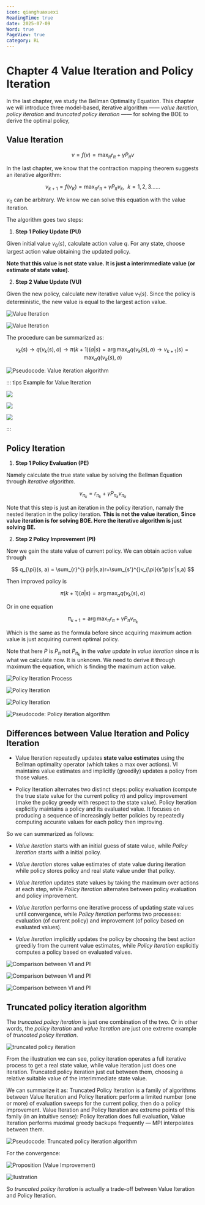 ```yaml
---
icon: qianghuaxuexi
ReadingTime: true
date: 2025-07-09
Word: true
PageView: true
category: RL
---
```


# Chapter 4 Value Iteration and Policy Iteration

In the last chapter, we study the Bellman Optimality Equation. This chapter we will introduce three model-based, iterative algorithm —— *value iteration*, *policy iteration* and *truncated policy iteration* —— for solving the BOE to derive the optimal policy, 

## Value Iteration 

$$
v = f(v) = \max_{\pi} r_{\pi} + \gamma P_{\pi}v
$$

In the last chapter, we know that the contraction mapping theorem suggests an iterative algorithm:

$$
v_{k+1} = f(v_K) = \max_{\pi} r_{\pi} + \gamma P_{\pi}v_k, \ \ k=1,2,3......
$$

$v_0$ can be arbitrary. We know we can solve this equation with the value iteration.

The algorithm goes two steps:

1. **Step 1 Policy Update (PU)** 

Given initial value $v_0(s)$, calculate action value $q$. For any state, choose largest action value obtaining the updated policy.

**Note that this value is not state value. It is just a interimmediate value (or estimate of state value).**

2. **Step 2 Value Update (VU)**

Given the new policy, calculate new iterative value $v_1(s)$. Since the policy is deterministic, the new value is equal to the largest action value.

![Value Iteration](https://github.com/RyanLee-ljx/RyanLee-ljx.github.io/blob/image/RL/C4/1.png?raw=true)

![Value Iteration](https://github.com/RyanLee-ljx/RyanLee-ljx.github.io/blob/image/RL/C4/2.png?raw=true)

The procedure can be summarized as:

$$
v_k(s) \to q(v_k(s), a) \to \pi(k+1)(a|s) = \arg\max_{a} q(v_k(s), a) \to v_{k+1}(s) = \max_{a} q(v_k(s), a) 
$$

![Pseudocode: Value iteration algorithm](https://github.com/RyanLee-ljx/RyanLee-ljx.github.io/blob/image/RL/C4/3.png?raw=true)


::: tips Example for Value Iteration

![](https://github.com/RyanLee-ljx/RyanLee-ljx.github.io/blob/image/RL/C4/value_eg1.png?raw=true)

![](https://github.com/RyanLee-ljx/RyanLee-ljx.github.io/blob/image/RL/C4/value_eg2.png?raw=true)

![](https://github.com/RyanLee-ljx/RyanLee-ljx.github.io/blob/image/RL/C4/value_eg3.png?raw=true)

:::

## Policy Iteration

1. **Step 1 Policy Evaluation (PE)**

Namely calculate the true state value by solving the Bellman Equation through *iterative algorithm*.

$$
v_{\pi_{k}} = r_{\pi_{k}} + \gamma P_{\pi_{k}}v_{\pi_{k}}
$$

Note that this step is just an iteration in the policy iteration, namaly the nested iteration in the policy iteration. **This is not the value iteration, Since value iteration is for solving BOE. Here the iterative algorithm is just solving BE.**

2. **Step 2 Policy Improvement (PI)**

Now we gain the state value of current policy. We can obtain action value through

$$
q_{\pi}(s, a) = \sum_{r}^{} p(r|s,a)r+\sum_{s'}^{}v_{\pi}(s')p(s'|s,a) 
$$

Then improved policy is 

$$
\pi(k+1)(a|s) = \arg\max_{a} q(v_k(s), a)
$$

Or in one equation

$$
\pi_{k+1} = \arg\max_{\pi} r_{\pi} + \gamma P_{\pi}v_{\pi_{k}}
$$

Which is the same as the formula before since acquiring maximum action value is just acquiring current optimal policy.

Note that here $P$ is $P_{\pi}$ not $P_{\pi_{k}}$ in the *value update* in *value iteration* since $\pi$ is what we calculate now. It is unknown. We need to derive it through maximum the equation, which is finding the maximum action value.

![Policy Iteration Process](https://github.com/RyanLee-ljx/RyanLee-ljx.github.io/blob/image/RL/C4/4.png?raw=true)

<!-- ![Q1](https://github.com/RyanLee-ljx/RyanLee-ljx.github.io/blob/image/RL/C4/5.png?raw=true)

![Q2](https://github.com/RyanLee-ljx/RyanLee-ljx.github.io/blob/image/RL/C4/6.png?raw=true)

![Q3](https://github.com/RyanLee-ljx/RyanLee-ljx.github.io/blob/image/RL/C4/7.png?raw=true) -->

![Policy Iteration](https://github.com/RyanLee-ljx/RyanLee-ljx.github.io/blob/image/RL/C4/8.png?raw=true)

![Policy Iteration](https://github.com/RyanLee-ljx/RyanLee-ljx.github.io/blob/image/RL/C4/9.png?raw=true)

![Pseudocode: Policy iteration algorithm](https://github.com/RyanLee-ljx/RyanLee-ljx.github.io/blob/image/RL/C4/10.png?raw=true)

## Differences between Value Iteration and Policy Iteration

- Value Iteration repeatedly updates **state value estimates** using the Bellman optimality operator (which takes a max over actions). VI maintains value estimates and implicitly (greedily) updates a policy from those values.

- Policy Iteration alternates two distinct steps: policy evaluation (compute the true state value for the current policy $\pi$) and policy improvement (make the policy greedy with respect to the state value). Policy Iteration explicitly maintains a policy and its evaluated value.
It focuses on producing a sequence of increasingly better policies by repeatedly computing accurate values for each policy then improving.


So we can summarized as follows:

- *Value iteration* starts with an initial guess of state value, while *Policy Iteration* starts with a initial policy.

- *Value iteration* stores value estimates of state value during iteration while policy stores policy and real state value under that policy.

- *Value Iteration* updates state values by taking the maximum over actions at each step, while *Policy Iteration* alternates between policy evaluation and policy improvement.

- *Value Iteration* performs one iterative process of updating state values until convergence, while *Policy Iteration* performs two processes: evaluation (of current policy) and improvement (of policy based on evaluated values).

- *Value Iteration* implicitly updates the policy by choosing the best action greedily from the current value estimates, while *Policy Iteration* explicitly computes a policy based on evaluated values.

![Comparison between VI and PI](https://github.com/RyanLee-ljx/RyanLee-ljx.github.io/blob/image/RL/C4/11.png?raw=true)

![Comparison between VI and PI](https://github.com/RyanLee-ljx/RyanLee-ljx.github.io/blob/image/RL/C4/12.png?raw=true)

![Comparison between VI and PI](https://github.com/RyanLee-ljx/RyanLee-ljx.github.io/blob/image/RL/C4/13.png?raw=true)

## Truncated policy iteration algorithm

The *truncated policy iteration* is just one combination of the two. Or in other words, the *policy iteration* and *value iteration* are just one extreme example of *truncated policy iteration*.

![truncated policy iteration](https://github.com/RyanLee-ljx/RyanLee-ljx.github.io/blob/image/RL/C4/14.png?raw=true)

From the illustration we can see, policy iteration operates a full iterative process to get a real state value, while value iteration just does one iteration. Truncated policy iteration just cut between them, choosing a relative suitable value of the interimmediate state value.

We can summarize it as: 
Truncated Policy Iteration is a family of algorithms between Value Iteration and Policy Iteration: perform a limited number (one or more) of evaluation sweeps for the current policy, then do a policy improvement. Value Iteration and Policy Iteration are extreme points of this family (in an intuitive sense): Policy Iteration does full evaluation, Value Iteration performs maximal greedy backups frequently — MPI interpolates between them.

![Pseudocode: Truncated policy iteration algorithm](https://github.com/RyanLee-ljx/RyanLee-ljx.github.io/blob/image/RL/C4/15.png?raw=true)

For the convergence:

![Proposition (Value Improvement)](https://github.com/RyanLee-ljx/RyanLee-ljx.github.io/blob/image/RL/C4/16.png?raw=true)

![llustration](https://github.com/RyanLee-ljx/RyanLee-ljx.github.io/blob/image/RL/C4/17.png?raw=true)

So *truncated policy iteration* is actually a trade-off between Value Iteration and Policy Iteration.
